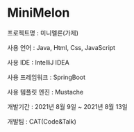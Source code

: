 # MiniMelon

프로젝트명 : 미니멜론(가제)

사용 언어 : Java, Html, Css, JavaScript

사용 IDE : IntelliJ IDEA

사용 프레임워크 : SpringBoot

사용 템플릿 엔진 : Mustache

개발기간 : 2021년 8월 9일 ~ 2021년 8월 13일

개발팀 : CAT(Code&Talk)
